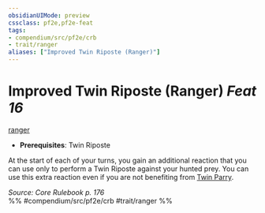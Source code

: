 ```yaml
---
obsidianUIMode: preview
cssclass: pf2e,pf2e-feat
tags:
- compendium/src/pf2e/crb
- trait/ranger
aliases: ["Improved Twin Riposte (Ranger)"]
---
```

# Improved Twin Riposte (Ranger)  *Feat 16*  
[ranger](../../Rules/traits/ranger.md)  

- **Prerequisites**: Twin Riposte

At the start of each of your turns, you gain an additional reaction that you can use only to perform a Twin Riposte against your hunted prey. You can use this extra reaction even if you are not benefiting from [Twin Parry](twin-parry-fighter.md).

*Source: Core Rulebook p. 176*  
%% #compendium/src/pf2e/crb #trait/ranger %%